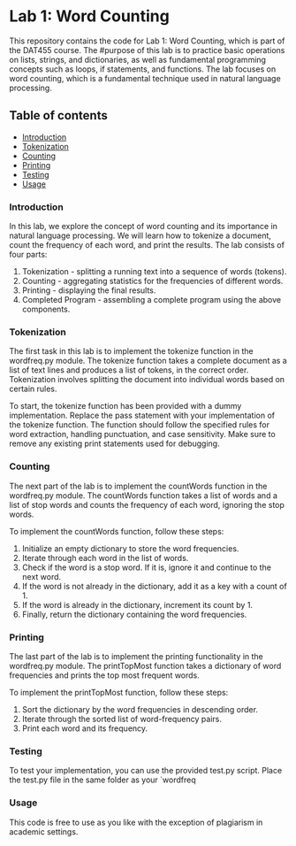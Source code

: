 # Lab 1: Word Counting
This repository contains the code for Lab 1: Word Counting, which is part of the DAT455 course. The #purpose of this lab is to practice basic operations on lists, strings, and dictionaries, as well as fundamental programming concepts such as loops, if statements, and functions. The lab focuses on word counting, which is a fundamental technique used in natural language processing.

## Table of contents
* [Introduction](#Introduction)
* [Tokenization](#Tokenization)
* [Counting](#Counting)
* [Printing](#Printing)
* [Testing](#Testing)
* [Usage](#Usage)

### Introduction
In this lab, we explore the concept of word counting and its importance in natural language processing. We will learn how to tokenize a document, count the frequency of each word, and print the results. The lab consists of four parts:

1. Tokenization - splitting a running text into a sequence of words (tokens).
2. Counting - aggregating statistics for the frequencies of different words.
3. Printing - displaying the final results.
4. Completed Program - assembling a complete program using the above components.

### Tokenization
The first task in this lab is to implement the tokenize function in the wordfreq.py module. The tokenize function takes a complete document as a list of text lines and produces a list of tokens, in the correct order. Tokenization involves splitting the document into individual words based on certain rules.

To start, the tokenize function has been provided with a dummy implementation. Replace the pass statement with your implementation of the tokenize function. The function should follow the specified rules for word extraction, handling punctuation, and case sensitivity. Make sure to remove any existing print statements used for debugging.

### Counting
The next part of the lab is to implement the countWords function in the wordfreq.py module. The countWords function takes a list of words and a list of stop words and counts the frequency of each word, ignoring the stop words.

To implement the countWords function, follow these steps:

1. Initialize an empty dictionary to store the word frequencies.
2. Iterate through each word in the list of words.
3. Check if the word is a stop word. If it is, ignore it and continue to the next word.
4. If the word is not already in the dictionary, add it as a key with a count of 1.
5. If the word is already in the dictionary, increment its count by 1.
6. Finally, return the dictionary containing the word frequencies.

### Printing
The last part of the lab is to implement the printing functionality in the wordfreq.py module. The printTopMost function takes a dictionary of word frequencies and prints the top most frequent words.

To implement the printTopMost function, follow these steps:

1. Sort the dictionary by the word frequencies in descending order.
2. Iterate through the sorted list of word-frequency pairs.
3. Print each word and its frequency.

### Testing
To test your implementation, you can use the provided test.py script. Place the test.py file in the same folder as your `wordfreq

### Usage
This code is free to use as you like with the exception of plagiarism in academic settings.